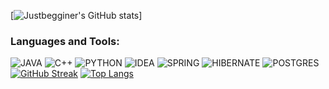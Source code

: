[![Justbegginer's GitHub stats](https://github-readme-stats.vercel.app/api?username=justbegginer&theme=onedark)]
### Languages and Tools:
![JAVA](https://img.shields.io/badge/Java-ED8B00?style=for-the-badge&logo=openjdk&logoColor=white)
![C++](https://img.shields.io/badge/-C++-090909?style=for-the-badge&logo=C%2b%2b&logoColor=6296CC)
![PYTHON](https://img.shields.io/badge/Python-14354C?style=for-the-badge&logo=python&logoColor=white)
![IDEA](https://img.shields.io/badge/IntelliJ_IDEA-000000.svg?style=for-the-badge&logo=intellij-idea&logoColor=white)
![SPRING](https://img.shields.io/badge/Spring-6DB33F?style=for-the-badge&logo=spring&logoColor=white)
![HIBERNATE](https://img.shields.io/badge/Hibernate-59666C?style=for-the-badge&logo=Hibernate&logoColor=blue)
![POSTGRES](https://img.shields.io/badge/PostgreSQL-316192?style=for-the-badge&logo=postgresql&logoColor=white)
[![GitHub Streak](https://github-readme-streak-stats.herokuapp.com/?user=justbegginer&theme=synthwave)](https://git.io/streak-stats)
[![Top Langs](https://github-readme-stats.vercel.app/api/top-langs/?username=justbegginer&layout=donut&langs_count=6)](https://github.com/anuraghazra/github-readme-stats)
